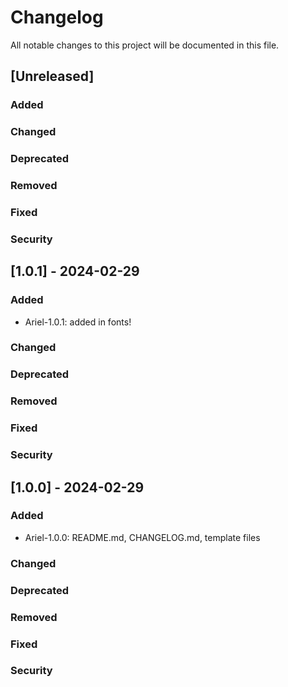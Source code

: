 # Changelog
All notable changes to this project will be documented in this file.



[Keep a Changelog]: http://keepachangelog.com/

## [Unreleased]

### Added

### Changed

### Deprecated

### Removed

### Fixed

### Security

## [1.0.1] - 2024-02-29

### Added
- Ariel-1.0.1: added in fonts!

### Changed

### Deprecated

### Removed

### Fixed

### Security

## [1.0.0] - 2024-02-29

### Added
- Ariel-1.0.0: README.md, CHANGELOG.md, template files

### Changed

### Deprecated

### Removed

### Fixed

### Security




